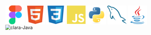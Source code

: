  <div style="display: inline_block"><br>
    
   <img align="center" alt="clara-Figma" height="60" width="60" src="https://raw.githubusercontent.com/devicons/devicon/master/icons/figma/figma-original.svg">
  <img align="center" alt="clara-HTML" height="60" width="60" src="https://raw.githubusercontent.com/devicons/devicon/master/icons/html5/html5-original.svg">
  <img align="center" alt="clara-CSS" height="60" width="60"" src="https://raw.githubusercontent.com/devicons/devicon/master/icons/css3/css3-original.svg">
  <img align="center" alt="clara-Js" height="60" width="60" src="https://raw.githubusercontent.com/devicons/devicon/master/icons/javascript/javascript-plain.svg">
  <img align="center" alt="clara-Python" height="60" width="60" src="https://raw.githubusercontent.com/devicons/devicon/master/icons/python/python-original.svg">
  <img align="center" alt="clara-MySql" height="60" width="60" src="https://raw.githubusercontent.com/devicons/devicon/master/icons/mysql/mysql-original.svg">
  <img align="center" alt="clara-Java" height="60" width="60" src="https://raw.githubusercontent.com/devicons/devicon/master/icons/java/java-original.svg">
  <img align="center" alt="clara-Java" height="60" width="60" src="https://raw.githubusercontent.com/devicons/devicon/master/icons/react-native/react-native-original.svg">


  
 </div>
